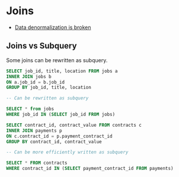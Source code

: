 # Joins

* [Data denormalization is broken](https://hackernoon.com/data-denormalization-is-broken-7b697352f405#.cdc1qnzif)

## Joins vs Subquery

Some joins can be rewritten as subquery.

```sql
SELECT job_id, title, location FROM jobs a
INNER JOIN jobs b
ON a.job_id = b.job_id
GROUP BY job_id, title, location

-- Can be rewritten as subquery

SELECT * from jobs
WHERE job_id IN (SELECT job_id FROM jobs)
```

```sql
SELECT contract_id, contract_value FROM contracts c
INNER JOIN payments p
ON c.contract_id = p.payment_contract_id
GROUP BY contract_id, contract_value

-- Can be more efficiently written as subquery

SELECT * FROM contracts
WHERE contract_id IN (SELECT payment_contract_id FROM payments)
```